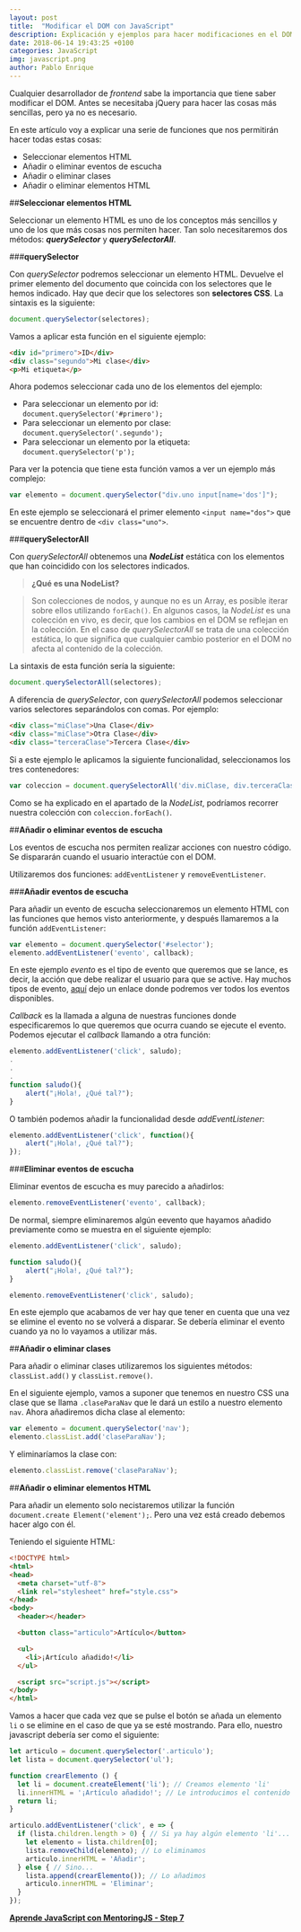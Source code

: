 ```yaml
---
layout: post
title:  "Modificar el DOM con JavaScript"
description: Explicación y ejemplos para hacer modificaciones en el DOM (Document Object Model)
date: 2018-06-14 19:43:25 +0100
categories: JavaScript
img: javascript.png
author: Pablo Enrique
---
```


Cualquier desarrollador de *frontend* sabe la importancia que tiene saber modificar el DOM. Antes se necesitaba jQuery para hacer las cosas más sencillas, pero ya no es necesario.

En este artículo voy a explicar una serie de funciones que nos permitirán hacer todas estas cosas:

* Seleccionar elementos HTML
* Añadir o eliminar eventos de escucha
* Añadir o eliminar clases
* Añadir o eliminar elementos HTML

##**Seleccionar elementos HTML**

Seleccionar un elemento HTML es uno de los conceptos más sencillos y uno de los que más cosas nos permiten hacer.
Tan solo necesitaremos dos métodos: ***querySelector*** y ***querySelectorAll***.

###**querySelector**

Con *querySelector* podremos seleccionar un elemento HTML. Devuelve el primer elemento del documento que coincida con los selectores que le hemos indicado. Hay que decir que los selectores son **selectores CSS**. La sintaxis es la siguiente:

```js
document.querySelector(selectores);
```

Vamos a aplicar esta función en el siguiente ejemplo:

```html
<div id="primero">ID</div>
<div class="segundo">Mi clase</div>
<p>Mi etiqueta</p>
```

Ahora podemos seleccionar cada uno de los elementos del ejemplo:
* Para seleccionar un elemento por id: `document.querySelector('#primero');`
* Para seleccionar un elemento por clase: `document.querySelector('.segundo');`
* Para seleccionar un elemento por la etiqueta: `document.querySelector('p');`

Para ver la potencia que tiene esta función vamos a ver un ejemplo más complejo:

```js
var elemento = document.querySelector("div.uno input[name='dos']");
```

En este ejemplo se seleccionará el primer elemento `<input name="dos">` que se encuentre dentro de `<div class="uno">`.

###**querySelectorAll**

Con *querySelectorAll* obtenemos una ***NodeList*** estática con los elementos que han coincidido con los selectores indicados.

>**¿Qué es una NodeList?**

>Son colecciones de nodos, y aunque no es un Array, es posible iterar sobre ellos utilizando `forEach()`. En algunos casos, la *NodeList* es una colección en vivo, es decir, que los cambios en el DOM se reflejan en la colección. En el caso de *querySelectorAll* se trata de una colección estática, lo que significa que cualquier cambio posterior en el DOM no afecta al contenido de la colección.

La sintaxis de esta función sería la siguiente:
```js
document.querySelectorAll(selectores);
```
A diferencia de *querySelector*, con *querySelectorAll* podemos seleccionar varios selectores separándolos con comas. Por ejemplo:

```html
<div class="miClase">Una Clase</div>
<div class="miClase">Otra Clase</div>
<div class="terceraClase">Tercera Clase</div>
```

Si a este ejemplo le aplicamos la siguiente funcionalidad, seleccionamos los tres contenedores:
```js
var coleccion = document.querySelectorAll('div.miClase, div.terceraClase');
```
Como se ha explicado en el apartado de la *NodeList*, podríamos recorrer nuestra colección con `coleccion.forEach()`.

##**Añadir o eliminar eventos de escucha**

Los eventos de escucha nos permiten realizar acciones con nuestro código. Se dispararán cuando el usuario interactúe con el DOM.

Utilizaremos dos funciones: `addEventListener` y `removeEventListener`.

###**Añadir eventos de escucha**

Para añadir un evento de escucha seleccionaremos un elemento HTML con las funciones que hemos visto anteriormente, y después llamaremos a la función `addEventListener`:

```js
var elemento = document.querySelector('#selector');
elemento.addEventListener('evento', callback);
```

En este ejemplo *evento* es el tipo de evento que queremos que se lance, es decir, la acción que debe realizar el usuario para que se active. Hay muchos tipos de evento, [aquí](https://developer.mozilla.org/en-US/docs/Web/Events "") dejo un enlace donde podremos ver todos los eventos disponibles.

*Callback* es la llamada a alguna de nuestras funciones donde especificaremos lo que queremos que ocurra cuando se ejecute el evento. Podemos ejecutar el *callback* llamando a otra función:

```js
elemento.addEventListener('click', saludo);
.
.
.
function saludo(){
    alert("¡Hola!, ¿Qué tal?");
}
```

O también podemos añadir la funcionalidad desde *addEventListener*:

```js
elemento.addEventListener('click', function(){
    alert("¡Hola!, ¿Qué tal?");
});
```

###**Eliminar eventos de escucha**

Eliminar eventos de escucha es muy parecido a añadirlos:
```js
elemento.removeEventListener('evento', callback);
```
De normal, siempre eliminaremos algún eevento que hayamos añadido previamente como se muestra en el siguiente ejemplo:
```js
elemento.addEventListener('click', saludo);

function saludo(){
    alert("¡Hola!, ¿Qué tal?");
}

elemento.removeEventListener('click', saludo);
```

En este ejemplo que acabamos de ver hay que tener en cuenta que una vez se elimine el evento no se volverá a disparar. Se debería eliminar el evento cuando ya no lo vayamos a utilizar más.

##**Añadir o eliminar clases**

Para añadir o eliminar clases utilizaremos los siguientes métodos: `classList.add()` y `classList.remove()`.

En el siguiente ejemplo, vamos a suponer que tenemos en nuestro CSS una clase que se llama `.claseParaNav` que le dará un estilo a nuestro elemento `nav`. Ahora añadiremos dicha clase al elemento:

```js
var elemento = document.querySelector('nav');
elemento.classList.add('claseParaNav');
```

Y eliminaríamos la clase con:

```js
elemento.classList.remove('claseParaNav');
```

##**Añadir o eliminar elementos HTML**

Para añadir un elemento solo necistaremos utilizar la función `document.create Element('element');`. Pero una vez está creado debemos hacer algo con él.

Teniendo el siguiente HTML:
```html
<!DOCTYPE html>
<html>
<head>
  <meta charset="utf-8">
  <link rel="stylesheet" href="style.css">
</head>
<body>
  <header></header>

  <button class="articulo">Artículo</button>

  <ul>
    <li>¡Artículo añadido!</li>
  </ul>

  <script src="script.js"></script>
</body>
</html>
```

Vamos a hacer que cada vez que se pulse el botón se añada un elemento `li` o se elimine en el caso de que ya se esté mostrando. Para ello, nuestro javascript debería ser como el siguiente:

```js
let articulo = document.querySelector('.articulo');
let lista = document.querySelector('ul');

function crearElemento () {
  let li = document.createElement('li'); // Creamos elemento 'li'
  li.innerHTML = '¡Artículo añadido!'; // Le introducimos el contenido que queremos que muestre
  return li;
}

articulo.addEventListener('click', e => {
  if (lista.children.length > 0) { // Si ya hay algún elemento 'li'...
    let elemento = lista.children[0];
    lista.removeChild(elemento); // Lo eliminamos
    articulo.innerHTML = 'Añadir';
  } else { // Sino...
    lista.append(crearElemento()); // Lo añadimos
    articulo.innerHTML = 'Eliminar';
  }
});
```

**[Aprende JavaScript con MentoringJS - Step 7](mentoringjs.com "")**